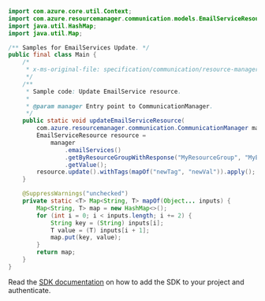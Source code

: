 ```java
import com.azure.core.util.Context;
import com.azure.resourcemanager.communication.models.EmailServiceResource;
import java.util.HashMap;
import java.util.Map;

/** Samples for EmailServices Update. */
public final class Main {
    /*
     * x-ms-original-file: specification/communication/resource-manager/Microsoft.Communication/preview/2021-10-01-preview/examples/emailServices/update.json
     */
    /**
     * Sample code: Update EmailService resource.
     *
     * @param manager Entry point to CommunicationManager.
     */
    public static void updateEmailServiceResource(
        com.azure.resourcemanager.communication.CommunicationManager manager) {
        EmailServiceResource resource =
            manager
                .emailServices()
                .getByResourceGroupWithResponse("MyResourceGroup", "MyEmailServiceResource", Context.NONE)
                .getValue();
        resource.update().withTags(mapOf("newTag", "newVal")).apply();
    }

    @SuppressWarnings("unchecked")
    private static <T> Map<String, T> mapOf(Object... inputs) {
        Map<String, T> map = new HashMap<>();
        for (int i = 0; i < inputs.length; i += 2) {
            String key = (String) inputs[i];
            T value = (T) inputs[i + 1];
            map.put(key, value);
        }
        return map;
    }
}
```

Read the [SDK documentation](https://github.com/Azure/azure-sdk-for-java/blob/azure-resourcemanager-communication_1.1.0-beta.2/sdk/communication/azure-resourcemanager-communication/README.md) on how to add the SDK to your project and authenticate.
